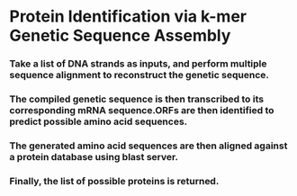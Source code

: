 # Protein Identification via k-mer Genetic Sequence Assembly

### Take a list of DNA strands as inputs, and perform multiple sequence alignment to reconstruct the genetic sequence.
### The compiled genetic sequence is then transcribed to its corresponding mRNA sequence.ORFs are then identified  to predict possible amino acid sequences.
### The generated amino acid sequences are then aligned against a protein database using blast server. 
### Finally, the list of possible proteins is returned.